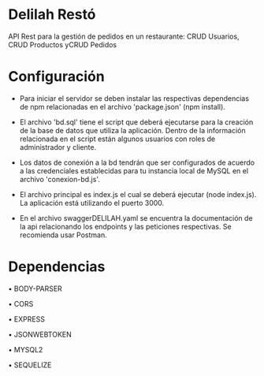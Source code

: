 # Delilah Restó

API Rest para la gestión de pedidos en un restaurante: CRUD Usuarios, CRUD Productos yCRUD Pedidos

# Configuración

- Para iniciar el servidor se deben instalar las respectivas dependencias de npm relacionadas en el archivo 'package.json' (npm install).

- El archivo 'bd.sql' tiene el script que deberá ejecutarse para la creación de la base de datos que utiliza la aplicación. Dentro de la información relacionada en el script están algunos usuarios con roles de administrador y cliente.

- Los datos de conexión a la bd tendrán que ser configurados de acuerdo a las credenciales establecidas para tu instancia local de MySQL en el archivo 'conexion-bd.js'.

- El archivo principal es index.js el cual se deberá ejecutar (node index.js). La aplicación está utilizando el puerto 3000.

- En el archivo swaggerDELILAH.yaml se encuentra la documentación de la api relacionando los endpoints y las peticiones respectivas. Se recomienda usar Postman.

# Dependencias 

•	BODY-PARSER

•	CORS

•	EXPRESS

•	JSONWEBTOKEN

•	MYSQL2

•	SEQUELIZE

